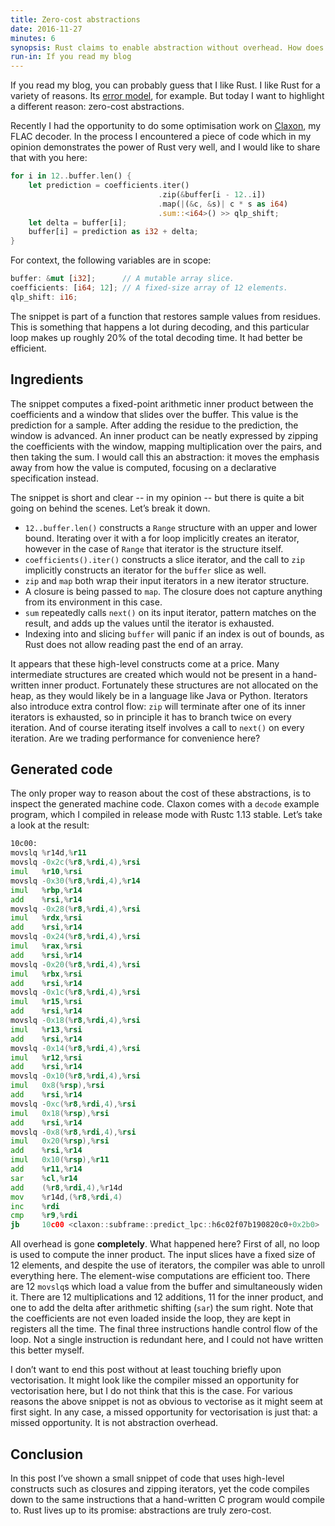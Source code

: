 ```yaml
---
title: Zero-cost abstractions
date: 2016-11-27
minutes: 6
synopsis: Rust claims to enable abstraction without overhead. How does that claim hold up in practice?
run-in: If you read my blog
---
```


If you read my blog,
you can probably guess that I like Rust.
I like Rust for a variety of reasons.
Its [error model][error-model], for example.
But today I want to highlight a different reason:
zero-cost abstractions.

Recently I had the opportunity
to do some optimisation work on [Claxon][claxon],
my FLAC decoder.
In the process I encountered a piece of code
which in my opinion demonstrates the power of Rust very well,
and I would like to share that with you here:

```rust
for i in 12..buffer.len() {
    let prediction = coefficients.iter()
                                 .zip(&buffer[i - 12..i])
                                 .map(|(&c, &s)| c * s as i64)
                                 .sum::<i64>() >> qlp_shift;
    let delta = buffer[i];
    buffer[i] = prediction as i32 + delta;
}
```

For context, the following variables are in scope:

```rust
buffer: &mut [i32];      // A mutable array slice.
coefficients: [i64; 12]; // A fixed-size array of 12 elements.
qlp_shift: i16;
```

The snippet is part of a function that restores sample values from residues.
This is something that happens a lot during decoding,
and this particular loop makes up roughly 20% of the total decoding time.
It had better be efficient.

[error-model]: /2015/06/17/exceptional-results-error-handling-in-csharp-and-rust
[claxon]:      https://github.com/ruuda/claxon

Ingredients
-----------

The snippet computes a fixed-point arithmetic inner product
between the coefficients and a window that slides over the buffer.
This value is the prediction for a sample.
After adding the residue to the prediction, the window is advanced.
An inner product can be neatly expressed by zipping the coefficients with the window,
mapping multiplication over the pairs,
and then taking the sum.
I would call this an abstraction:
it moves the emphasis away from how the value is computed,
focusing on a declarative specification instead.

The snippet is short and clear -- in my opinion --
but there is quite a bit going on behind the scenes.
Let’s break it down.

 * `12..buffer.len()` constructs a `Range` structure with an upper and lower bound.
   Iterating over it with a for loop implicitly creates an iterator,
   however in the case of `Range` that iterator is the structure itself.
 * `coefficients().iter()` constructs a slice iterator,
   and the call to `zip` implicitly constructs an iterator for the `buffer` slice as well.
 * `zip` and `map` both wrap their input iterators in a new iterator structure.
 * A closure is being passed to `map`.
   The closure does not capture anything from its environment in this case.
 * `sum` repeatedly calls `next()` on its input iterator,
   pattern matches on the result,
   and adds up the values until the iterator is exhausted.
 * Indexing into and slicing `buffer` will panic if an index is out of bounds,
   as Rust does not allow reading past the end of an array.

It appears that these high-level constructs come at a price.
Many intermediate structures are created
which would not be present in a hand-written inner product.
Fortunately these structures are not allocated on the heap,
as they would likely be in a language like Java or Python.
Iterators also introduce extra control flow:
`zip` will terminate after one of its inner iterators is exhausted,
so in principle it has to branch twice on every iteration.
And of course iterating itself involves a call to `next()` on every iteration.
Are we trading performance for convenience here?

Generated code
--------------

The only proper way to reason about the cost of these abstractions,
is to inspect the generated machine code.
Claxon comes with a `decode` example program,
which I compiled in release mode with Rustc 1.13 stable.
Let’s take a look at the result:

```asm
10c00:
movslq %r14d,%r11
movslq -0x2c(%r8,%rdi,4),%rsi
imul   %r10,%rsi
movslq -0x30(%r8,%rdi,4),%r14
imul   %rbp,%r14
add    %rsi,%r14
movslq -0x28(%r8,%rdi,4),%rsi
imul   %rdx,%rsi
add    %rsi,%r14
movslq -0x24(%r8,%rdi,4),%rsi
imul   %rax,%rsi
add    %rsi,%r14
movslq -0x20(%r8,%rdi,4),%rsi
imul   %rbx,%rsi
add    %rsi,%r14
movslq -0x1c(%r8,%rdi,4),%rsi
imul   %r15,%rsi
add    %rsi,%r14
movslq -0x18(%r8,%rdi,4),%rsi
imul   %r13,%rsi
add    %rsi,%r14
movslq -0x14(%r8,%rdi,4),%rsi
imul   %r12,%rsi
add    %rsi,%r14
movslq -0x10(%r8,%rdi,4),%rsi
imul   0x8(%rsp),%rsi
add    %rsi,%r14
movslq -0xc(%r8,%rdi,4),%rsi
imul   0x18(%rsp),%rsi
add    %rsi,%r14
movslq -0x8(%r8,%rdi,4),%rsi
imul   0x20(%rsp),%rsi
add    %rsi,%r14
imul   0x10(%rsp),%r11
add    %r11,%r14
sar    %cl,%r14
add    (%r8,%rdi,4),%r14d
mov    %r14d,(%r8,%rdi,4)
inc    %rdi
cmp    %r9,%rdi
jb     10c00 <claxon::subframe::predict_lpc::h6c02f07b190820c0+0x2b0>
```

All overhead is gone **completely**.
What happened here?
First of all, no loop is used to compute the inner product.
The input slices have a fixed size of 12 elements,
and despite the use of iterators,
the compiler was able to unroll everything here.
The element-wise computations are efficient too.
There are 12 `movslq`s which load a value from the buffer and simultaneously widen it.
There are 12 multiplications and 12 additions,
11 for the inner product,
and one to add the delta
after arithmetic shifting (`sar`) the sum right.
Note that the coefficients are not even loaded inside the loop,
they are kept in registers all the time.
The final three instructions handle control flow of the loop.
Not a single instruction is redundant here,
and I could not have written this better myself.

I don’t want to end this post without at least touching briefly upon vectorisation.
It might look like the compiler missed an opportunity for vectorisation here,
but I do not think that this is the case.
For various reasons
the above snippet is not as obvious to vectorise as it might seem at first sight.
In any case,
a missed opportunity for vectorisation is just that: a missed opportunity.
It is not abstraction overhead.

Conclusion
----------

In this post I’ve shown a small snippet of code
that uses high-level constructs such as closures and zipping iterators,
yet the code compiles down to the same instructions that a hand-written C program would compile to.
Rust lives up to its promise:
abstractions are truly zero-cost.
